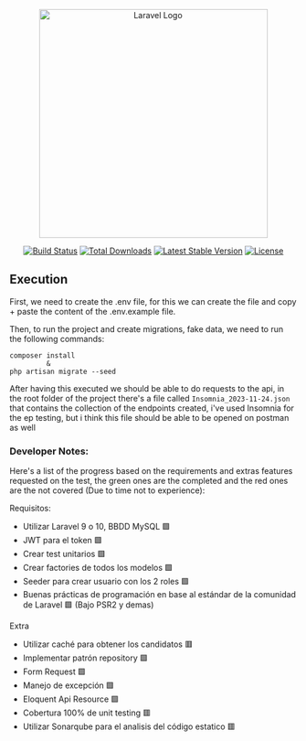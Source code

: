 <p align="center"><a href="https://laravel.com" target="_blank"><img src="https://raw.githubusercontent.com/laravel/art/master/logo-lockup/5%20SVG/2%20CMYK/1%20Full%20Color/laravel-logolockup-cmyk-red.svg" width="400" alt="Laravel Logo"></a></p>

<p align="center">
<a href="https://github.com/laravel/framework/actions"><img src="https://github.com/laravel/framework/workflows/tests/badge.svg" alt="Build Status"></a>
<a href="https://packagist.org/packages/laravel/framework"><img src="https://img.shields.io/packagist/dt/laravel/framework" alt="Total Downloads"></a>
<a href="https://packagist.org/packages/laravel/framework"><img src="https://img.shields.io/packagist/v/laravel/framework" alt="Latest Stable Version"></a>
<a href="https://packagist.org/packages/laravel/framework"><img src="https://img.shields.io/packagist/l/laravel/framework" alt="License"></a>
</p>

## Execution
First, we need to create the .env file, for this we can create the file and copy + paste the content
of the .env.example file.

Then, to run the project and create migrations, fake data, we need to run the following commands:
```
composer install
         &
php artisan migrate --seed
```

After having this executed we should be able to do requests to the api, in the root folder of the project there's a file called ``Insomnia_2023-11-24.json`` that contains the collection of the endpoints created, i've used Insomnia for the ep testing, but i think this file should be able to be opened on postman as well

### Developer Notes:
Here's a list of the progress based on the requirements and extras features requested on the test, the green ones are the completed and the red ones are the not covered (Due to time not to experience):

Requisitos:
- Utilizar Laravel 9 o 10, BBDD MySQL 🟩
- JWT para el token 🟩
- Crear test unitarios 🟩
- Crear factories de todos los modelos 🟩
- Seeder para crear usuario con los 2 roles 🟩
- Buenas prácticas de programación en base al estándar de la comunidad de Laravel 🟩 (Bajo PSR2 y demas)

Extra
- Utilizar caché para obtener los candidatos 🟥
- Implementar patrón repository 🟩
- Form Request 🟩
- Manejo de excepción 🟩
- Eloquent Api Resource 🟩
- Cobertura 100% de unit testing 🟥
- Utilizar Sonarqube para el analisis del código estatico 🟥
